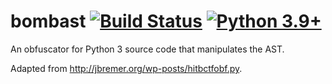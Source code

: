 # bombast [![Build Status](https://github.com/brianhou/bombast/workflows/tests/badge.svg)](https://github.com/brianhou/bombast/actions/workflows/tests.yml) [![Python 3.9+](https://img.shields.io/badge/python-3.9+-blue.svg)](https://www.python.org/downloads/release/python-390/)

An obfuscator for Python 3 source code that manipulates the AST.

Adapted from http://jbremer.org/wp-posts/hitbctfobf.py.
